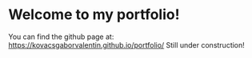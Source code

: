 # Welcome to my portfolio!
You can find the github page at: https://kovacsgaborvalentin.github.io/portfolio/
Still under construction!
